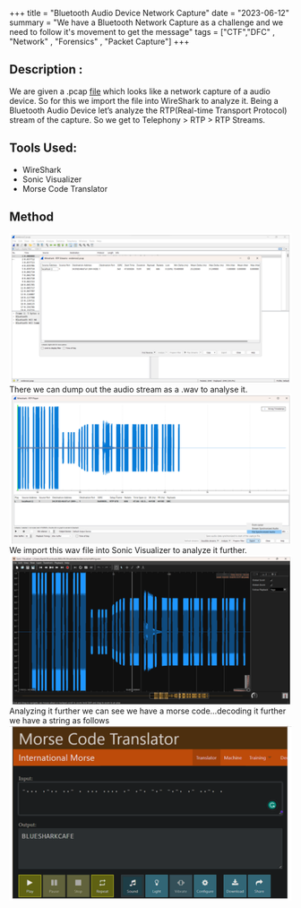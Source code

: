 +++
title = "Bluetooth Audio Device Network Capture"
date = "2023-06-12"
summary = "We have a Bluetooth Network Capture as a challenge and we need to follow it's movement to get the message" 
tags = ["CTF","DFC" , "Network" , "Forensics" , "Packet Capture"]
+++

## Description : 

We are given a .pcap [file](https://github.com/blueee04/DFC-writeups/raw/main/evidence2/evidence2.pcap) which looks like a network capture of a audio device. So for this we import the file into WireShark to analyze it. Being a Bluetooth Audio Device let’s analyze the RTP(Real-time Transport Protocol) stream of the capture. So we get to Telephony > RTP > RTP Streams.

## Tools Used:
* WireShark
* Sonic Visualizer
* Morse Code Translator

## Method
![](https://github.com/blueee04/blog/blob/main/content/images/2023-06-13-Bluetooth-Audio-Network-Capture/Screenshot%20from%202024-02-17%2002-16-00.png)
There we can dump out the audio stream as a .wav to analyse it.
![](https://github.com/blueee04/blog/blob/main/content/images/2023-06-13-Bluetooth-Audio-Network-Capture/Screenshot%20from%202024-02-17%2002-16-07.png)
We import this wav file into Sonic Visualizer to analyze it further.
![](https://github.com/blueee04/blog/blob/main/content/images/2023-06-13-Bluetooth-Audio-Network-Capture/Screenshot%20from%202024-02-17%2002-16-13.png)
Analyzing it further we can see we have a morse code…decoding it further we have a string as follows
![](https://github.com/blueee04/blog/blob/main/content/images/2023-06-13-Bluetooth-Audio-Network-Capture/Screenshot%20from%202024-02-17%2002-16-21.png)